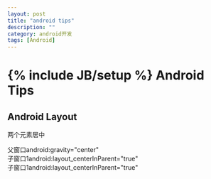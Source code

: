 ```yaml
---
layout: post
title: "android tips"
description: ""
category: android开发
tags: [Android]
---
```

{% include JB/setup %}
Android Tips
=============
Android Layout
-------------

两个元素居中

父窗口android:gravity="center"		
子窗口1android:layout_centerInParent="true"	
子窗口1android:layout_centerInParent="true"
